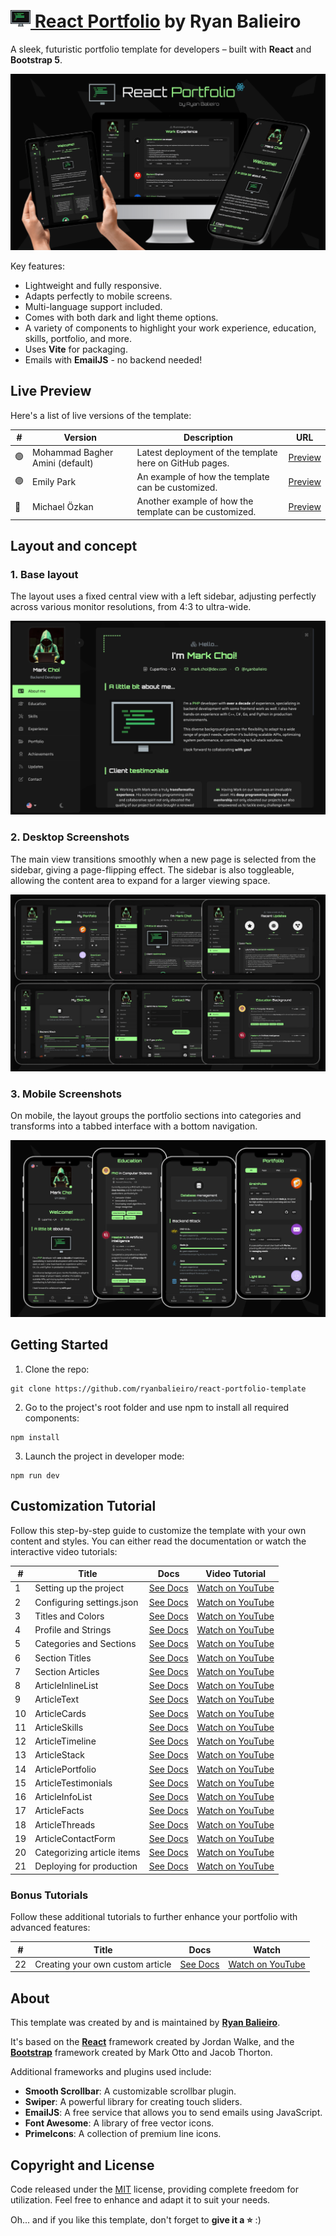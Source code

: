 # [<img src="docs/assets/logo.png"> React Portfolio](https://ryanbalieiro.github.io/react-portfolio-template/) by Ryan Balieiro

A sleek, futuristic portfolio template for developers – built with **React** and **Bootstrap 5**.

![alt promo](docs/assets/readme-promotional-image-min.png)

Key features:
- Lightweight and fully responsive.
- Adapts perfectly to mobile screens.
- Multi-language support included.
- Comes with both dark and light theme options.
- A variety of components to highlight your work experience, education, skills, portfolio, and more.
- Uses **Vite** for packaging.
- Emails with **EmailJS** - no backend needed!

## Live Preview

Here's a list of live versions of the template:

| #     | Version             | Description                                             | URL                                                                     |
|-------|---------------------|---------------------------------------------------------|-------------------------------------------------------------------------|
| 🟢    | Mohammad Bagher Amini (default) | Latest deployment of the template here on GitHub pages. | [Preview](https://ryanbalieiro.github.io/react-portfolio-template/)     |
| 🟣    | Emily Park          | An example of how the template can be customized.       | [Preview](https://ryansandbox.github.io/emily-park-react-portfolio/)    |
| 🔵    | Michael Özkan       | Another example of how the template can be customized.  | [Preview](https://ryansandbox.github.io/michael-ozkan-react-portfolio/) |

## Layout and concept

### 1. Base layout
The layout uses a fixed central view with a left sidebar, adjusting perfectly across various monitor resolutions, from 4:3 to ultra-wide.

![alt layout](docs/assets/readme-home-preview-min.png)

### 2. Desktop Screenshots
The main view transitions smoothly when a new page is selected from the sidebar, giving a page-flipping effect. The sidebar is also toggleable, allowing the content area to expand for a larger viewing space.

![alt desktop](docs/assets/readme-desktop-screenies-min.png)

### 3. Mobile Screenshots
On mobile, the layout groups the portfolio sections into categories and transforms into a tabbed interface with a bottom navigation.

![alt mobile](docs/assets/readme-mobile-screenies-min.png)

## Getting Started

1. Clone the repo:
```
git clone https://github.com/ryanbalieiro/react-portfolio-template
```

2. Go to the project's root folder and use npm to install all required components:
```
npm install
```

3. Launch the project in developer mode:
```
npm run dev
```

## Customization Tutorial

Follow this step-by-step guide to customize the template with your own content and styles. You can either read the documentation or watch the interactive video tutorials:

| #    | Title                       | Docs                                                                    | Video Tutorial                                                           |
|------|-----------------------------|-------------------------------------------------------------------------|--------------------------------------------------------------------------|
| 1    | Setting up the project      | [See Docs](./docs/tutorials/TUTORIAL_01_SETTING_UP_THE_PROJECT.md)      | [Watch on YouTube](https://www.youtube.com/watch?v=PnV8p1xm7-o&t=0m00s)  | 
| 2    | Configuring settings.json   | [See Docs](./docs/tutorials/TUTORIAL_02_CONFIGURING_SETTINGS_JSON.md)   | [Watch on YouTube](https://www.youtube.com/watch?v=PnV8p1xm7-o&t=1m40s)  |  
| 3    | Titles and Colors           | [See Docs](./docs/tutorials/TUTORIAL_03_TITLES_AND_COLORS.md)           | [Watch on YouTube](https://www.youtube.com/watch?v=PnV8p1xm7-o&t=5m09s)  |
| 4    | Profile and Strings         | [See Docs](./docs/tutorials/TUTORIAL_04_PROFILE_AND_STRINGS.md)         | [Watch on YouTube](https://www.youtube.com/watch?v=PnV8p1xm7-o&t=9m11s)  |
| 5    | Categories and Sections     | [See Docs](./docs/tutorials/TUTORIAL_05_CATEGORIES_AND_SECTIONS.md)     | [Watch on YouTube](https://www.youtube.com/watch?v=PnV8p1xm7-o&t=12m57s) | 
| 6    | Section Titles              | [See Docs](./docs/tutorials/TUTORIAL_06_SECTION_TITLES.md)              | [Watch on YouTube](https://www.youtube.com/watch?v=PnV8p1xm7-o&t=15m14s) |
| 7    | Section Articles            | [See Docs](./docs/tutorials/TUTORIAL_07_SECTION_ARTICLES.md)            | [Watch on YouTube](https://www.youtube.com/watch?v=PnV8p1xm7-o&t=17m01s) |
| 8    | ArticleInlineList           | [See Docs](./docs/tutorials/TUTORIAL_08_ARTICLE_INLINE_LIST.md)         | [Watch on YouTube](https://www.youtube.com/watch?v=PnV8p1xm7-o&t=18m24s) |
| 9    | ArticleText                 | [See Docs](./docs/tutorials/TUTORIAL_09_ARTICLE_TEXTS.md)               | [Watch on YouTube](https://www.youtube.com/watch?v=PnV8p1xm7-o&t=20m48s) |
| 10   | ArticleCards                | [See Docs](./docs/tutorials/TUTORIAL_10_ARTICLE_CARDS.md)               | [Watch on YouTube](https://www.youtube.com/watch?v=PnV8p1xm7-o&t=23m23s) |
| 11   | ArticleSkills               | [See Docs](./docs/tutorials/TUTORIAL_11_ARTICLE_SKILLS.md)              | [Watch on YouTube](https://www.youtube.com/watch?v=PnV8p1xm7-o&t=25m43s) |
| 12   | ArticleTimeline             | [See Docs](./docs/tutorials/TUTORIAL_12_ARTICLE_TIMELINE.md)            | [Watch on YouTube](https://www.youtube.com/watch?v=PnV8p1xm7-o&t=29m57s) |
| 13   | ArticleStack                | [See Docs](./docs/tutorials/TUTORIAL_13_ARTICLE_STACK.md)               | [Watch on YouTube](https://www.youtube.com/watch?v=PnV8p1xm7-o&t=34m40s) |
| 14   | ArticlePortfolio            | [See Docs](./docs/tutorials/TUTORIAL_14_ARTICLE_PORTFOLIO.md)           | [Watch on YouTube](https://www.youtube.com/watch?v=PnV8p1xm7-o&t=37m00s) |
| 15   | ArticleTestimonials         | [See Docs](./docs/tutorials/TUTORIAL_15_ARTICLE_TESTIMONIALS.md)        | [Watch on YouTube](https://www.youtube.com/watch?v=PnV8p1xm7-o&t=40m08s) |
| 16   | ArticleInfoList             | [See Docs](./docs/tutorials/TUTORIAL_16_ARTICLE_INFO_LIST.md)           | [Watch on YouTube](https://www.youtube.com/watch?v=PnV8p1xm7-o&t=42m05s) |
| 17   | ArticleFacts                | [See Docs](./docs/tutorials/TUTORIAL_17_ARTICLE_FACTS.md)               | [Watch on YouTube](https://www.youtube.com/watch?v=PnV8p1xm7-o&t=44m04s) |
| 18   | ArticleThreads              | [See Docs](./docs/tutorials/TUTORIAL_18_ARTICLE_THREADS.md)             | [Watch on YouTube](https://www.youtube.com/watch?v=PnV8p1xm7-o&t=45m57s) |
| 19   | ArticleContactForm          | [See Docs](./docs/tutorials/TUTORIAL_19_ARTICLE_CONTACT_FORM.md)        | [Watch on YouTube](https://www.youtube.com/watch?v=PnV8p1xm7-o&t=48m02s) |
| 20   | Categorizing article items  | [See Docs](./docs/tutorials/TUTORIAL_20_CATEGORIZING_ARTICLE_ITEMS.md)  | [Watch on YouTube](https://www.youtube.com/watch?v=PnV8p1xm7-o&t=52m58s) |
| 21   | Deploying for production    | [See Docs](./docs/tutorials/TUTORIAL_21_DEPLOYING_FOR_PRODUCTION.md)    | [Watch on YouTube](https://www.youtube.com/watch?v=PnV8p1xm7-o&t=55m34s) |

### Bonus Tutorials

Follow these additional tutorials to further enhance your portfolio with advanced features:

| #    | Title                            | Docs                                                                               | Watch                                                                      |
|------|----------------------------------|------------------------------------------------------------------------------------|----------------------------------------------------------------------------|
| 22   | Creating your own custom article | [See Docs](./docs/tutorials/TUTORIAL_22_BONUS_CREATING_YOUR_OWN_CUSTOM_ARTICLE.md) | [Watch on YouTube](https://www.youtube.com/watch?v=PnV8p1xm7-o&t=1h00m12s) |

## About

This template was created by and is maintained by **[Ryan Balieiro](https://ryanbalieiro.com/)**.

It's based on the **[React](https://reactjs.org/)** framework created by Jordan Walke, and the **[Bootstrap](https://getbootstrap.com/)** framework created by Mark Otto and Jacob Thorton.

Additional frameworks and plugins used include:
- **Smooth Scrollbar**: A customizable scrollbar plugin.
- **Swiper**: A powerful library for creating touch sliders.
- **EmailJS**: A free service that allows you to send emails using JavaScript.
- **Font Awesome**: A library of free vector icons.
- **PrimeIcons**: A collection of premium line icons.

## Copyright and License

Code released under the [MIT](https://github.com/StartBootstrap/startbootstrap-agency/blob/master/LICENSE) license, providing complete freedom for utilization. Feel free to enhance and adapt it to suit your needs.

Oh... and if you like this template, don't forget to **give it a ⭐** :)